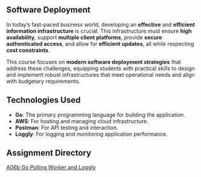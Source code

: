 ## Software Deployment



In today’s fast-paced business world, developing an **effective** and **efficient information infrastructure** is crucial. This infrastructure must ensure **high availability**, support **multiple client platforms**, provide **secure authenticated access**, and allow for **efficient updates**, all while respecting **cost constraints**.

This course focuses on **modern software deployment strategies** that address these challenges, equipping students with practical skills to design and implement robust infrastructures that meet operational needs and align with budgetary requirements.


## Technologies Used

- **Go**: The primary programming language for building the application.
- **AWS**: For hosting and managing cloud infrastructure.
- **Postman**: For API testing and interaction.
- **Loggly**: For logging and monitoring application performance.

## Assignment Directory
[A06b Go Polling Worker and Loggly](A06b%20Go%20Polling%20Worker%20and%20Loggly/)
